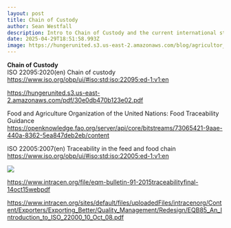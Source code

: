 ```yaml
---
layout: post
title: Chain of Custody
author: Sean Westfall
description: Intro to Chain of Custody and the current international standard
date: 2025-04-29T18:51:58.993Z
image: https://hungerunited.s3.us-east-2.amazonaws.com/blog/agricultor_50207498.jpg
---
```

**Chain of Custody** \
ISO 22095:2020(en) Chain of custody <https://www.iso.org/obp/ui/#iso:std:iso:22095:ed-1:v1:en>  

[](http://services.bis.gov.in/tmp/cmt_1719294722_667a5b02d7bac.pdf)[](http://services.bis.gov.in/tmp/cmt_1719294722_667a5b02d7bac.pdf)<https://hungerunited.s3.us-east-2.amazonaws.com/pdf/30e0db470b123e02.pdf>

Food and Agriculture Organization of the United Nations: Food Traceability Guidance <https://openknowledge.fao.org/server/api/core/bitstreams/73065421-9aae-440a-8362-5ea847deb2eb/content>[](https://www.iso.org/obp/ui/#iso:std:iso:22095:ed-1:v1:en)  

ISO 22005:2007(en) Traceability in the feed and food chain <https://www.iso.org/obp/ui/#iso:std:iso:22005:ed-1:v1:en>

![](https://hungerunited.s3.us-east-2.amazonaws.com/blog/1-s2.0-S266604902200041X-ga1_lrg.jpg)

<https://www.intracen.org/file/eqm-bulletin-91-2015traceabilityfinal-14oct15webpdf>

<https://www.intracen.org/sites/default/files/uploadedFiles/intracenorg/Content/Exporters/Exporting_Better/Quality_Management/Redesign/EQB85_An_Introduction_to_ISO_22000_10_Oct_08.pdf>
